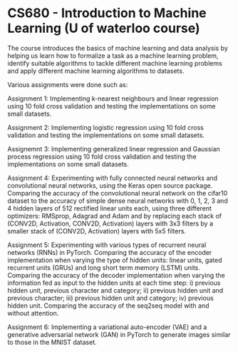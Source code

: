 # CS680 - Introduction to Machine Learning (U of waterloo course)

The course introduces the basics of machine learning and data analysis by helping us learn how to formalize a task as a machine learning problem, identify suitable algorithms to tackle different machine learning problems and apply different machine learning algorithms to datasets.

Various assignments were done such as:

Assignment 1: Implementing k-nearest neighbours and linear regression using 10 fold cross validation and testing the implementations on some small datasets.

Assignment 2: Implementing logistic regression using 10 fold cross validation and testing the implementations on some small datasets.

Assignemnt 3: Implementing generalized linear regression and Gaussian process regression using 10 fold cross validation and testing the implementations on some small datasets.

Assignment 4: Experimenting with fully connected neural networks and convolutional neural networks, using the Keras open source package. Comparing the accuracy of the convolutional neural network on the cifar10 dataset to the accuracy of simple dense neural networks with 0, 1, 2, 3 and 4 hidden layers of 512 rectified linear units each, using three different optimizers: RMSprop, Adagrad and Adam and by replacing each stack of (CONV2D, Activation, CONV2D, Activation) layers with 3x3 filters by a smaller stack of (CONV2D, Activation) layers with 5x5 filters.

Assignment 5: Experimenting with various types of recurrent neural networks (RNNs) in PyTorch. Comparing the accuracy of the encoder implementation when varying the type of hidden units: linear units, gated recurrent units (GRUs) and long short term memory (LSTM) units. Comparing the accuracy of the decoder implementation when varying the information fed as input to the hidden units at each time step: i) previous hidden unit, previous character and category; ii) previous hidden unit and previous character; iii) previous hidden unit and category; iv) previous hidden unit. Comparing the accuracy of the seq2seq model with and without attention.

Assignment 6: Implementing a variational auto-encoder (VAE) and a generative adversarial network (GAN) in PyTorch to generate images similar to those in the MNIST dataset. 
